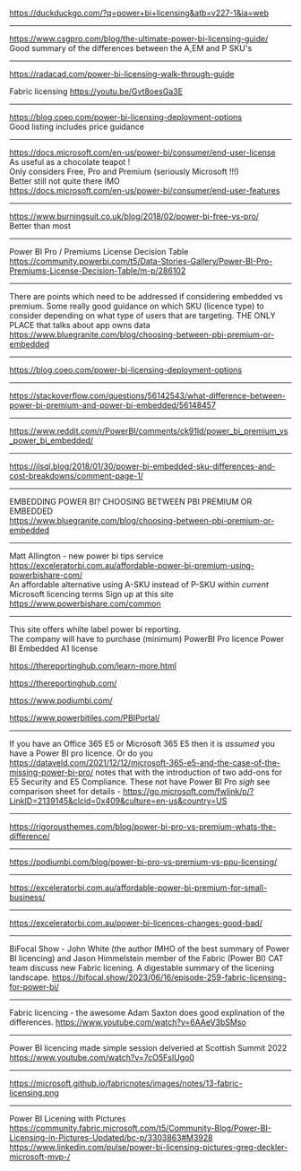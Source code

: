 https://duckduckgo.com/?q=power+bi+licensing&atb=v227-1&ia=web</br>

------------

https://www.csgpro.com/blog/the-ultimate-power-bi-licensing-guide/</br>
Good summary of the differences between the A,EM and P SKU's

------------

https://radacad.com/power-bi-licensing-walk-through-guide</br>

Fabric licensing
https://youtu.be/Gvt8oesGa3E

------------

https://blog.coeo.com/power-bi-licensing-deployment-options</br>
Good listing includes price guidance

------------

https://docs.microsoft.com/en-us/power-bi/consumer/end-user-license</br>
As useful as a chocolate teapot !</br>
Only considers Free, Pro and Premium (seriously Microsoft !!!)</br>
Better still not quite there IMO</br>
https://docs.microsoft.com/en-us/power-bi/consumer/end-user-features

------------

https://www.burningsuit.co.uk/blog/2018/02/power-bi-free-vs-pro/</br>
Better than most

------------

Power BI Pro / Premiums License Decision Table
https://community.powerbi.com/t5/Data-Stories-Gallery/Power-BI-Pro-Premiums-License-Decision-Table/m-p/286102

---
There are points which need to be addressed if considering embedded vs premium.
Some really good guidance on which SKU (licence type) to consider depending on
what type of users that are targeting.
THE ONLY PLACE that talks about app owns data
https://www.bluegranite.com/blog/choosing-between-pbi-premium-or-embedded

---

https://blog.coeo.com/power-bi-licensing-deployment-options

---

https://stackoverflow.com/questions/56142543/what-difference-between-power-bi-premium-and-power-bi-embedded/56148457

---
https://www.reddit.com/r/PowerBI/comments/ck91ld/power_bi_premium_vs_power_bi_embedded/

---

https://jlsql.blog/2018/01/30/power-bi-embedded-sku-differences-and-cost-breakdowns/comment-page-1/

---

EMBEDDING POWER BI? CHOOSING BETWEEN PBI PREMIUM OR EMBEDDED</br>
https://www.bluegranite.com/blog/choosing-between-pbi-premium-or-embedded

---

Matt Allington - new power bi tips service</br>
https://exceleratorbi.com.au/affordable-power-bi-premium-using-powerbishare-com/</br>
An affordable alternative using A-SKU instead of P-SKU within *current* Microsoft licencing terms
Sign up at this site
https://www.powerbishare.com/common

---

This site offers whilte label power bi reporting.  
The company will have to purchase (minimum)
PowerBI Pro licence
Power BI Embedded A1 license

https://thereportinghub.com/learn-more.html

https://thereportinghub.com/

https://www.podiumbi.com/

https://www.powerbitiles.com/PBIPortal/

---

If you have an Office 365 E5 or Microsoft 365 E5 then it is *assumed* you have a Power BI pro licence.  Or do you https://dataveld.com/2021/12/12/microsoft-365-e5-and-the-case-of-the-missing-power-bi-pro/ notes that with the introduction of two add-ons for E5 Security and E5 Compliance. These not have Power BI Pro *sigh* see comparison sheet for details - https://go.microsoft.com/fwlink/p/?LinkID=2139145&clcid=0x409&culture=en-us&country=US

---

https://rigorousthemes.com/blog/power-bi-pro-vs-premium-whats-the-difference/

---

https://podiumbi.com/blog/power-bi-pro-vs-premium-vs-ppu-licensing/

---
https://exceleratorbi.com.au/affordable-power-bi-premium-for-small-business/

---
https://exceleratorbi.com.au/power-bi-licences-changes-good-bad/

---

BiFocal Show - John White (the author IMHO of the best summary of Power BI licencing) and Jason Himmelstein member of the Fabric (Power BI) CAT team discuss new Fabric licening. A digestable summary of the licening landscape.
https://bifocal.show/2023/06/16/episode-259-fabric-licensing-for-power-bi/

---

Fabric licencing - the awesome Adam Saxton does good explination of the differences.
https://www.youtube.com/watch?v=6AAeV3bSMso

---

Power BI licencing made simple session delveried at Scottish Summit 2022
https://www.youtube.com/watch?v=7cO5FsIUgo0

---
https://microsoft.github.io/fabricnotes/images/notes/13-fabric-licensing.png

---
Power BI Licening with Pictures
https://community.fabric.microsoft.com/t5/Community-Blog/Power-BI-Licensing-in-Pictures-Updated/bc-p/3303863#M3928
https://www.linkedin.com/pulse/power-bi-licensing-pictures-greg-deckler-microsoft-mvp-/